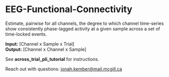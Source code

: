 # EEG-Functional-Connectivity
Estimate, pairwise for all channels, the degree to which channel time-series show consistently phase-lagged activity at a given sample across a set of time-locked events.

__Input:__ [Channel x Sample x Trial]\
__Output:__ [Channel x Channel x Sample]

See __across_trial_pli_tutorial__ for instructions.

Reach out with questions: jonah.kember@mail.mcgill.ca
